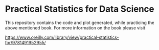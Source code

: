 # Practical Statistics for Data Science

This repository contains the code and plot generated, while practicing the above mentioned book. For more information on the book please visit 

https://www.oreilly.com/library/view/practical-statistics-for/9781491952955/

